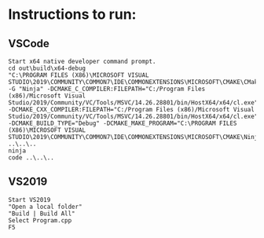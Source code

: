 # Instructions to run:

## VSCode

    Start x64 native developer command prompt.
    cd out\build\x64-debug
    "C:\PROGRAM FILES (X86)\MICROSOFT VISUAL STUDIO\2019\COMMUNITY\COMMON7\IDE\COMMONEXTENSIONS\MICROSOFT\CMAKE\CMake\bin\cmake.exe"  -G "Ninja" -DCMAKE_C_COMPILER:FILEPATH="C:/Program Files (x86)/Microsoft Visual Studio/2019/Community/VC/Tools/MSVC/14.26.28801/bin/HostX64/x64/cl.exe" -DCMAKE_CXX_COMPILER:FILEPATH="C:/Program Files (x86)/Microsoft Visual Studio/2019/Community/VC/Tools/MSVC/14.26.28801/bin/HostX64/x64/cl.exe"  -DCMAKE_BUILD_TYPE="Debug" -DCMAKE_MAKE_PROGRAM="C:\PROGRAM FILES (X86)\MICROSOFT VISUAL STUDIO\2019\COMMUNITY\COMMON7\IDE\COMMONEXTENSIONS\MICROSOFT\CMAKE\Ninja\ninja.exe" ..\..\..
    ninja
    code ..\..\..

## VS2019

    Start VS2019
    "Open a local folder"
    "Build | Build All"
    Select Program.cpp
    F5

